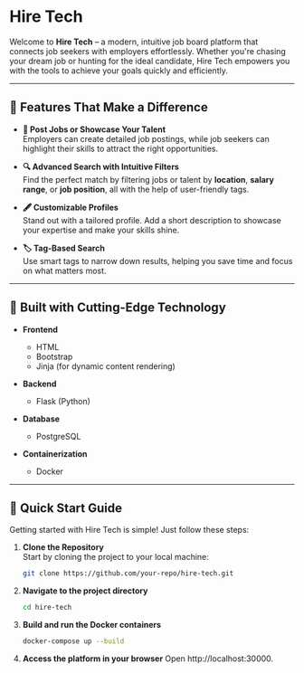 # Hire Tech

Welcome to **Hire Tech** – a modern, intuitive job board platform that connects job seekers with employers effortlessly. Whether you're chasing your dream job or hunting for the ideal candidate, Hire Tech empowers you with the tools to achieve your goals quickly and efficiently.

---

## 🌟 Features That Make a Difference

- **📝 Post Jobs or Showcase Your Talent**  
  Employers can create detailed job postings, while job seekers can highlight their skills to attract the right opportunities.  

- **🔍 Advanced Search with Intuitive Filters**  
  Find the perfect match by filtering jobs or talent by **location**, **salary range**, or **job position**, all with the help of user-friendly tags.

- **🖋️ Customizable Profiles**  
  Stand out with a tailored profile. Add a short description to showcase your expertise and make your skills shine.  

- **🏷️ Tag-Based Search**  
  Use smart tags to narrow down results, helping you save time and focus on what matters most.  

---

## 🚀 Built with Cutting-Edge Technology

- **Frontend**  
  - HTML  
  - Bootstrap  
  - Jinja (for dynamic content rendering)  

- **Backend**  
  - Flask (Python)  

- **Database**  
  - PostgreSQL  

- **Containerization**  
  - Docker  

---

## 📖 Quick Start Guide  

Getting started with Hire Tech is simple! Just follow these steps:

1. **Clone the Repository**  
   Start by cloning the project to your local machine:  
   ```bash
   git clone https://github.com/your-repo/hire-tech.git
   ```

2. **Navigate to the project directory**
   ```bash
   cd hire-tech
   ```
3. **Build and run the Docker containers**
   ```bash
   docker-compose up --build
   ```
4. **Access the platform in your browser**
   Open http://localhost:30000.
